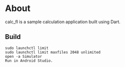 # About

calc_fl is a sample calculation application built using Dart.

## Build

```
sudo launchctl limit
sudo launchctl limit maxfiles 2048 unlimited
open -a Simulator
Run in Android Studio.
```
